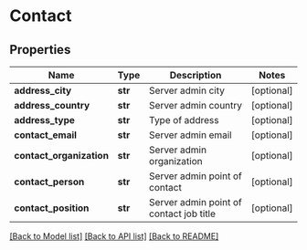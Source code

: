 # Contact

## Properties
Name | Type | Description | Notes
------------ | ------------- | ------------- | -------------
**address_city** | **str** | Server admin city | [optional] 
**address_country** | **str** | Server admin country | [optional] 
**address_type** | **str** | Type of address | [optional] 
**contact_email** | **str** | Server admin email | [optional] 
**contact_organization** | **str** | Server admin organization | [optional] 
**contact_person** | **str** | Server admin point of contact | [optional] 
**contact_position** | **str** | Server admin point of contact job title | [optional] 

[[Back to Model list]](../README.md#documentation-for-models) [[Back to API list]](../README.md#documentation-for-api-endpoints) [[Back to README]](../README.md)


